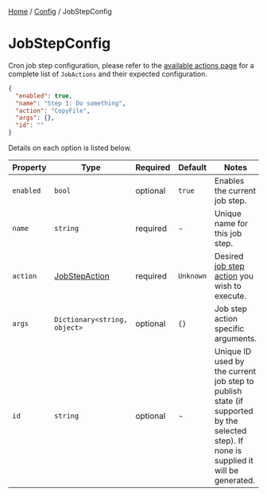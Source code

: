 [Home](/README.md) / [Config](/docs/configuration/README.md) / JobStepConfig

# JobStepConfig
Cron job step configuration, please refer to the [available actions page](/docs/job-actions/README.md) for a complete list of `JobActions` and their expected configuration.

```json
{
  "enabled": true,
  "name": "Step 1: Do something",
  "action": "CopyFile",
  "args": {},
  "id": ""
}
```

Details on each option is listed below.

| Property | Type | Required | Default | Notes |
| --- | --- | ---- | ---- | --- |
| `enabled` | `bool` | optional | `true` | Enables the current job step. |
| `name` | `string` | required | - | Unique name for this job step. |
| `action` | [JobStepAction](/docs/enums/JobStepAction.md) | required | `Unknown` | Desired [job step action](/docs/job-actions/README.md) you wish to execute. |
| `args` | `Dictionary<string, object>` | optional | `{}` | Job step action specific arguments. |
| `id` | `string` | optional | - | Unique ID used by the current job step to publish state (if supported by the selected step). If none is supplied it will be generated. |
